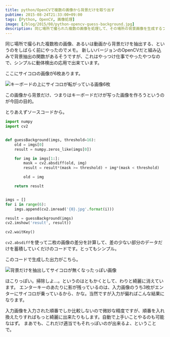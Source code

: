 ```yaml
---
title: python/OpenCVで複数の画像から背景だけを取り出す
pubtime: 2015-08-24T21:33:00+09:00
tags: [Python, OpenCV, 画像処理]
image: [/blog/2015/08/python-opencv-guess-background.jpg]
description: 同じ場所で撮られた複数の画像を処理して、その場所の背景画像を生成するプログラムをPython/OpenCVで実装してみました。動体検出の仕組みを応用して自分で実装しています。
---
```


同じ場所で撮られた複数枚の画像、あるいは動画から背景だけを抽出する、というのをしばらく前にやったのでメモ。
新しいバージョンのOpenCVだと組み込みで背景抽出の関数があるそうですが、これはやっつけ仕事でやったやつなので、シンプルに動体検出の応用で出来ています。

ここにサイコロの画像が6枚あります。

![キーボードの上にサイコロが転がっている画像6枚](/blog/2015/08/guess-background-input.jpg "1920x854")

この画像から背景だけ、つまりはキーボードだけが写った画像を作ろうというのが今回の目的。

とりあえずソースコードから。
``` python
import numpy
import cv2


def guessBackground(imgs, threshold=16):
    old = imgs[0]
    result = numpy.zeros_like(imgs[0])

    for img in imgs[1:]:
        mask = cv2.absdiff(old, img)
        result = result*(mask >= threshold) + img*(mask < threshold)

        old = img

    return result


imgs = []
for i in range(6):
    imgs.append(cv2.imread('{0}.jpg'.format(i)))

result = guessBackground(imgs)
cv2.imshow('result', result))

cv2.waitKey()
```
`cv2.absdiff`を使って二枚の画像の差分を計算して、差の少ない部分のデータだけを蓄積していくだけのコードです。とってもシンプル。

このコードで生成した出力がこちら。

![背景だけを抽出してサイコロが無くなったっぽい画像](/blog/2015/08/guess-background-result.jpg "1024x684")

ほこりっぽい。掃除しよ…。というのはともかくとして、わりと綺麗に消えています。
エンターキーのあたりに影が残っているのは、入力画像のうち3枚がエンターにサイコロが乗っているから、かな。当然ですが入力が偏ればこんな結果になります。

入力画像を入力された順番でしか比較しないので微妙な精度ですが、順番を入れ換えたりすればもっと綺麗に出来たりもします。自動で上手いことやるのも可能なはず。
まあでも、これだけ適当でもそれっぽいのが出来るよ、ということで。
